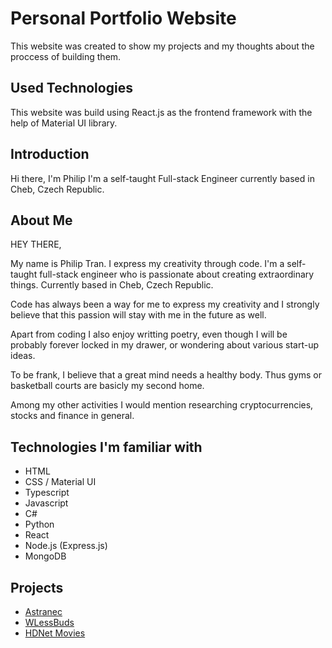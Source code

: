 # Personal Portfolio Website

This website was created to show my projects and my thoughts about the proccess of building them.

## Used Technologies

This website was build using React.js as the frontend framework with the help of Material UI library.

## Introduction

Hi there, I'm Philip
I'm a self-taught Full-stack Engineer currently based in Cheb, Czech Republic.

## About Me

HEY THERE,

My name is Philip Tran.
I express my creativity through code.
I'm a self-taught full-stack engineer who is passionate about creating extraordinary things. Currently based in Cheb, Czech Republic.

Code has always been a way for me to express my creativity and I strongly believe that this passion will stay with me in the future as well.

Apart from coding I also enjoy writting poetry, even though I will be probably forever locked in my drawer, or wondering about various start-up ideas.

To be frank, I believe that a great mind needs a healthy body. Thus gyms or basketball courts are basicly my second home.

Among my other activities I would mention researching cryptocurrencies, stocks and finance in general.

## Technologies I'm familiar with

- HTML
- CSS / Material UI
- Typescript
- Javascript
- C#
- Python
- React
- Node.js (Express.js)
- MongoDB

## Projects

- [Astranec](https://astranec.herokuapp.com/)
- [WLessBuds](https://wlessbuds.herokuapp.com/)
- [HDNet Movies](https://hdnetmovies.netlify.app/)

